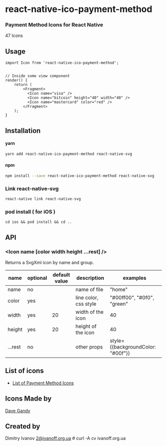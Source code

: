 # react-native-ico-payment-method

### Payment Method Icons for React Native

47 Icons

## Usage

```
import Icon from 'react-native-ico-payment-method';


// Inside some view component
render() {
    return (
        <Fragment>
          <Icon name="visa" />
          <Icon name="bitcoin" height="40" width="40" />
          <Icon name="mastercard" color="red" />
        </Fragment>
    );
}

```

## Installation

#### yarn

```bash
yarn add react-native-ico-payment-method react-native-svg
```

#### npm

```bash
npm install --save react-native-ico-payment-method react-native-svg
```

### Link react-native-svg

```bash
react-native link react-native-svg
```

### pod install ( for iOS )

```
cd ios && pod install && cd ..
```

## API

### <Icon name [color width height ...rest] />

Returns a SvgXml icon by name and group.

 name | optional | default value | description | examples
------|----------|---------------|-------------|---------
name | no |  | name of file | "home"
color | yes | | line color, css style | "#00ff00", "#0f0", "green"
width | yes | 20 | width of the icon | 40
height | yes | 20 | height of the icon | 40
...rest | no | | other props | style={{backgroundColor: "#00f"}}

## List of icons

- [List of Payment Method Icons](static/payment-method.md)

## Icons Made by

[Dave Gandy](https://www.flaticon.com/authors/dave-gandy)

## Created by

Dimitry Ivanov <2@ivanoff.org.ua> # curl -A cv ivanoff.org.ua
